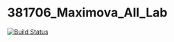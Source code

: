 # 381706_Maximova_All_Lab

[![Build Status](https://travis-ci.org/IrinaMaximova-381706/381706_Maximova_All_Lab.svg?branch=master)](https://travis-ci.org/IrinaMaximova-381706/381706_Maximova_All_Lab)
